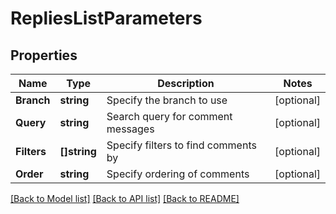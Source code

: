 # RepliesListParameters

## Properties

Name | Type | Description | Notes
------------ | ------------- | ------------- | -------------
**Branch** | **string** | Specify the branch to use | [optional] 
**Query** | **string** | Search query for comment messages | [optional] 
**Filters** | **[]string** | Specify filters to find comments by | [optional] 
**Order** | **string** | Specify ordering of comments | [optional] 

[[Back to Model list]](../README.md#documentation-for-models) [[Back to API list]](../README.md#documentation-for-api-endpoints) [[Back to README]](../README.md)


